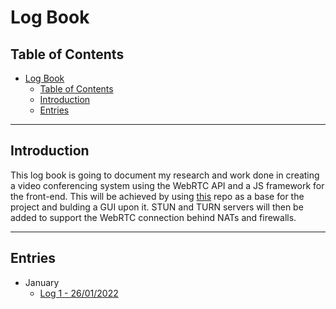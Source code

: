 # Log Book
## Table of Contents
- [Log Book](#log-book)
  - [Table of Contents](#table-of-contents)
  - [Introduction](#introduction)
  - [Entries](#entries)
 
---
## Introduction

This log book is going to document my research and work done in creating a video conferencing system using the WebRTC API and a JS framework for the front-end.
This will be achieved by using [this](https://github.com/muaz-khan/RTCMultiConnection) repo as a base for the project and bulding a GUI upon it. STUN and TURN servers will then be added to support the WebRTC connection behind NATs and firewalls.

---

## Entries
- January
  - [Log 1 - 26/01/2022](./entries/jan/26012022.md)